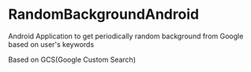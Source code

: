 # RandomBackgroundAndroid
Android Application to get periodically random background  from Google based on user's keywords

Based on GCS(Google Custom Search)
